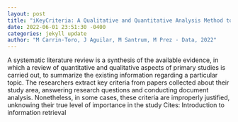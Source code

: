 ```yaml
--- 
layout: post 
title: "iKeyCriteria: A Qualitative and Quantitative Analysis Method to Infer Key Criteria since a Systematic Literature Review for the Computing Domain" 
date: 2022-06-01 23:51:30 -0400 
categories: jekyll update 
author: "M Carrin-Toro, J Aguilar, M Santrum, M Prez - Data, 2022" 
--- 
```

A systematic literature review is a synthesis of the available evidence, in which a review of quantitative and qualitative aspects of primary studies is carried out, to summarize the existing information regarding a particular topic. The researchers extract key criteria from papers collected about their study area, answering research questions and conducting document analysis. Nonetheless, in some cases, these criteria are improperly justified, unknowing their true level of importance in the study Cites: Introduction to information retrieval